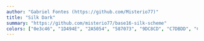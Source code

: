 ```yaml
---
author: "Gabriel Fontes (https://github.com/Misterio77)"
title: "Silk Dark"
summary: "https://github.com/misterio77/base16-silk-scheme"
colors: ["0e3c46", "1D494E", "2A5054", "587073", "9DC8CD", "C7DBDD", "CBF2F7", "D2FAFF", "fb6953", "fcab74", "fce380", "73d8ad", "3fb2b9", "46bddd", "756b8a", "9b647b"]
---
```

